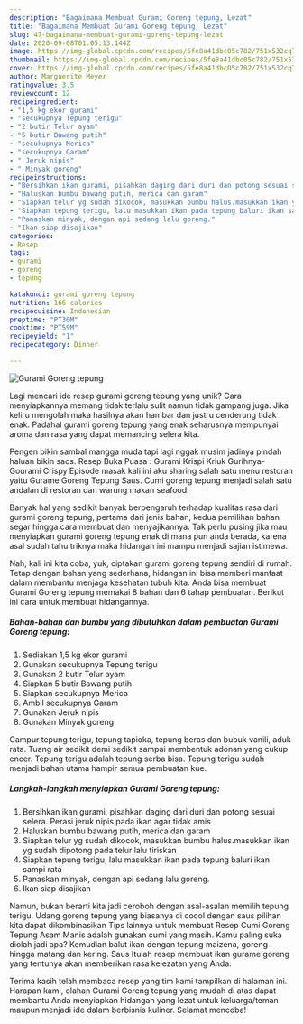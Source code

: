 ```yaml
---
description: "Bagaimana Membuat Gurami Goreng tepung, Lezat"
title: "Bagaimana Membuat Gurami Goreng tepung, Lezat"
slug: 47-bagaimana-membuat-gurami-goreng-tepung-lezat
date: 2020-09-08T01:05:13.144Z
image: https://img-global.cpcdn.com/recipes/5fe8a41dbc05c782/751x532cq70/gurami-goreng-tepung-foto-resep-utama.jpg
thumbnail: https://img-global.cpcdn.com/recipes/5fe8a41dbc05c782/751x532cq70/gurami-goreng-tepung-foto-resep-utama.jpg
cover: https://img-global.cpcdn.com/recipes/5fe8a41dbc05c782/751x532cq70/gurami-goreng-tepung-foto-resep-utama.jpg
author: Marguerite Meyer
ratingvalue: 3.5
reviewcount: 12
recipeingredient:
- "1,5 kg ekor gurami"
- "secukupnya Tepung terigu"
- "2 butir Telur ayam"
- "5 butir Bawang putih"
- "secukupnya Merica"
- "secukupnya Garam"
- " Jeruk nipis"
- " Minyak goreng"
recipeinstructions:
- "Bersihkan ikan gurami, pisahkan daging dari duri dan potong sesuai selera. Perasi jeruk nipis pada ikan agar tidak amis"
- "Haluskan bumbu bawang putih, merica dan garam"
- "Siapkan telur yg sudah dikocok, masukkan bumbu halus.masukkan ikan yg sudah dipotong pada telur lalu tiriskan"
- "Siapkan tepung terigu, lalu masukkan ikan pada tepung baluri ikan sampi rata"
- "Panaskan minyak, dengan api sedang lalu goreng."
- "Ikan siap disajikan"
categories:
- Resep
tags:
- gurami
- goreng
- tepung

katakunci: gurami goreng tepung 
nutrition: 166 calories
recipecuisine: Indonesian
preptime: "PT30M"
cooktime: "PT59M"
recipeyield: "1"
recipecategory: Dinner

---
```



![Gurami Goreng tepung](https://img-global.cpcdn.com/recipes/5fe8a41dbc05c782/751x532cq70/gurami-goreng-tepung-foto-resep-utama.jpg)

Lagi mencari ide resep gurami goreng tepung yang unik? Cara menyiapkannya memang tidak terlalu sulit namun tidak gampang juga. Jika keliru mengolah maka hasilnya akan hambar dan justru cenderung tidak enak. Padahal gurami goreng tepung yang enak seharusnya mempunyai aroma dan rasa yang dapat memancing selera kita.

Pengen bikin sambal mangga muda tapi lagi nggak musim jadinya pindah haluan bikin saos. Resep Buka Puasa : Gurami Krispi Kriuk Gurihnya- Gourami Crispy Episode masak kali ini aku sharing salah satu menu restoran yaitu Gurame Goreng Tepung Saus. Cumi goreng tepung menjadi salah satu andalan di restoran dan warung makan seafood.

Banyak hal yang sedikit banyak berpengaruh terhadap kualitas rasa dari gurami goreng tepung, pertama dari jenis bahan, kedua pemilihan bahan segar hingga cara membuat dan menyajikannya. Tak perlu pusing jika mau menyiapkan gurami goreng tepung enak di mana pun anda berada, karena asal sudah tahu triknya maka hidangan ini mampu menjadi sajian istimewa.


Nah, kali ini kita coba, yuk, ciptakan gurami goreng tepung sendiri di rumah. Tetap dengan bahan yang sederhana, hidangan ini bisa memberi manfaat dalam membantu menjaga kesehatan tubuh kita. Anda bisa membuat Gurami Goreng tepung memakai 8 bahan dan 6 tahap pembuatan. Berikut ini cara untuk membuat hidangannya.

<!--inarticleads1-->

##### Bahan-bahan dan bumbu yang dibutuhkan dalam pembuatan Gurami Goreng tepung:

1. Sediakan 1,5 kg ekor gurami
1. Gunakan secukupnya Tepung terigu
1. Gunakan 2 butir Telur ayam
1. Siapkan 5 butir Bawang putih
1. Siapkan secukupnya Merica
1. Ambil secukupnya Garam
1. Gunakan  Jeruk nipis
1. Gunakan  Minyak goreng


Campur tepung terigu, tepung tapioka, tepung beras dan bubuk vanili, aduk rata. Tuang air sedikit demi sedikit sampai membentuk adonan yang cukup encer. Tepung terigu adalah tepung serba bisa. Tepung terigu sudah menjadi bahan utama hampir semua pembuatan kue. 

<!--inarticleads2-->

##### Langkah-langkah menyiapkan Gurami Goreng tepung:

1. Bersihkan ikan gurami, pisahkan daging dari duri dan potong sesuai selera. Perasi jeruk nipis pada ikan agar tidak amis
1. Haluskan bumbu bawang putih, merica dan garam
1. Siapkan telur yg sudah dikocok, masukkan bumbu halus.masukkan ikan yg sudah dipotong pada telur lalu tiriskan
1. Siapkan tepung terigu, lalu masukkan ikan pada tepung baluri ikan sampi rata
1. Panaskan minyak, dengan api sedang lalu goreng.
1. Ikan siap disajikan


Namun, bukan berarti kita jadi ceroboh dengan asal-asalan memilih tepung terigu. Udang goreng tepung yang biasanya di cocol dengan saus pilihan kita dapat dikombinasikan Tips lainnya untuk membuat Resep Cumi Goreng Tepung Asam Manis adalah gunakan cumi yang masih. Kamu paling suka diolah jadi apa? Kemudian balut ikan dengan tepung maizena, goreng hingga matang dan kering. Saus Itulah resep membuat ikan gurame goreng yang tentunya akan memberikan rasa kelezatan yang Anda. 

Terima kasih telah membaca resep yang tim kami tampilkan di halaman ini. Harapan kami, olahan Gurami Goreng tepung yang mudah di atas dapat membantu Anda menyiapkan hidangan yang lezat untuk keluarga/teman maupun menjadi ide dalam berbisnis kuliner. Selamat mencoba!
